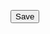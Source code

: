 <script>
function saveData() {
    var tapHoleData = [];

    document.querySelectorAll(".TAP_Hot_Metal_Details tbody tr").forEach(row => {
        let inputs = row.querySelectorAll("input");
        let rowData = {};
        inputs.forEach(input => {
            let name = input.name;
            let value = input.value.trim();
            rowData[name] = value;
        });
        tapHoleData.push(rowData);
    });

    $.ajax({
        url: '/CastHouse/SaveDrillSlagSourceWise',
        type: 'POST',
        contentType: 'application/json',
        data: JSON.stringify(tapHoleData),
        success: function () {
            alert("✅ Data Saved Successfully!");
        },
        error: function () {
            alert("❌ Error saving data.");
        }
    });
}
</script>

<button type="button" class="btn btn-primary w-100" onclick="saveData()">Save</button>

